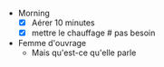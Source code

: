 - Morning
  * [x] Aérer 10 minutes
  * [x] mettre le chauffage # pas besoin
- Femme d'ouvrage
	- Mais qu'est-ce qu'elle parle